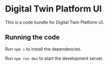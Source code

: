 
  # Digital Twin Platform UI

  This is a code bundle for Digital Twin Platform UI. 

  ## Running the code

  Run `npm i` to install the dependencies.

  Run `npm run dev` to start the development server.
  